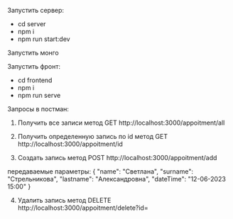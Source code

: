 Запустить сервер:
 - cd server
 - npm i
 - npm run start:dev

Запустить монго

 Запустить фронт:
 - cd frontend
 - npm i
 - npm run serve

 Запросы в постман:

 1. Получить все записи
 метод GET
 http://localhost:3000/appoitment/all

 2. Получить определенную запись по id
 метод GET
 http://localhost:3000/appoitment/id

 3. Создать запись
 метод POST
 http://localhost:3000/appoitment/add
 
 передаваемые параметры:
 {
   "name": "Светлана",
   "surname": "Стрельникова",
   "lastname": "Александровна",
   "dateTime": "12-06-2023 15:00"
 }

 4. Удалить запись
 метод DELETE
 http://localhost:3000/appoitment/delete?id=